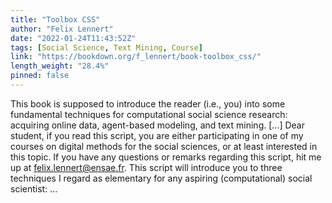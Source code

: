 ```yaml
---
title: "Toolbox CSS"
author: "Felix Lennert"
date: "2022-01-24T11:43:52Z"
tags: [Social Science, Text Mining, Course]
link: "https://bookdown.org/f_lennert/book-toolbox_css/"
length_weight: "28.4%"
pinned: false
---
```


This book is supposed to introduce the reader (i.e., you) into some fundamental techniques for computational social science research: acquiring online data, agent-based modeling, and text mining. [...] Dear student, if you read this script, you are either participating in one of my courses on digital methods for the social sciences, or at least interested in this topic. If you have any questions or remarks regarding this script, hit me up at felix.lennert@ensae.fr. This script will introduce you to three techniques I regard as elementary for any aspiring (computational) social scientist: ...
